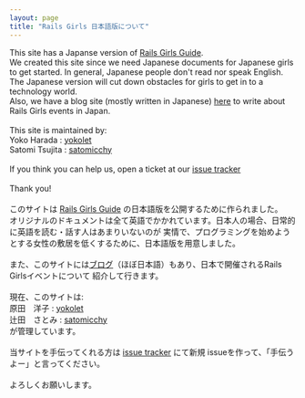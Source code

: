 ```yaml
---
layout: page
title: "Rails Girls 日本語版について"
---
```


This site has a Japanse version of [Rails Girls Guide](http://guides.railsgirls.com/). <br/>
We created this site since we need Japanese documents for Japanese girls to get started.
In general, Japanese people don't read nor speak English. The Japanese version will cut down
obstacles for girls to get in to a technology world.
<br/>
Also, we have a blog site (mostly written in Japanese) [here](/blog/) to write
about Rails Girls events in Japan.
<br/>
<br/>
This site is maintained by:<br/>
Yoko Harada : [yokolet](https://github.com/yokolet)<br/>
Satomi Tsujita : [satomicchy](https://github.com/satomicchy)<br/>
<br/>
If you think you can help us, open a ticket at
our [issue tracker](https://github.com/railsgirls-jp/railsgirls-jp.github.com/issues)
<br/>
<br/>
Thank you!
<br/>
<br/>
このサイトは [Rails Girls Guide](guide.railsgirls.com) の日本語版を公開するために作られました。<br/>
オリジナルのドキュメントは全て英語でかかれています。日本人の場合、日常的に英語を読む・話す人はあまりいないのが
実情で、プログラミングを始めようとする女性の敷居を低くするために、日本語版を用意しました。
<br/>
<br/>また、このサイトには[ブログ](/blog/)（ほぼ日本語）もあり、日本で開催されるRails Girlsイベントについて
紹介して行きます。
<br/>
<br/>
現在、このサイトは:<br/>
原田　洋子 : [yokolet](https://github.com/yokolet)<br/>
辻田　さとみ : [satomicchy](https://github.com/satomicchy)<br/>
が管理しています。<br/>
<br/>
当サイトを手伝ってくれる方は
[issue tracker](https://github.com/railsgirls-jp/railsgirls-jp.github.com/issues)
にて新規 issueを作って、「手伝うよー」と言ってください。
<br/>
<br/>
よろしくお願いします。